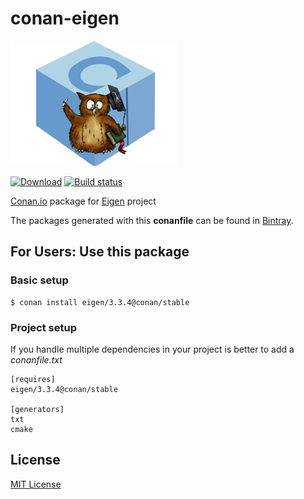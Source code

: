 # conan-eigen

![conan-eigen image](/images/conan-eigen.png)

[![Download](https://api.bintray.com/packages/conan-community/conan/eigen%3Aconan/images/download.svg)](https://bintray.com/conan-community/conan/eigen%3Aconan/_latestVersion)
[![Build status](https://ci.appveyor.com/api/projects/status/jyeh443gn0l0f3bi/branch/stable/3.1.4?svg=true)](https://ci.appveyor.com/project/danimtb/conan-eigen/branch/stable/3.1.4)

[Conan.io](https://conan.io) package for [Eigen](https://bitbucket.org/eigen/eigen) project

The packages generated with this **conanfile** can be found in [Bintray](https://bintray.com/conan-community/conan/eigen%3Aconan).

## For Users: Use this package

### Basic setup

    $ conan install eigen/3.3.4@conan/stable

### Project setup

If you handle multiple dependencies in your project is better to add a *conanfile.txt*

    [requires]
    eigen/3.3.4@conan/stable

    [generators]
    txt
    cmake

## License

[MIT License](LICENSE)
